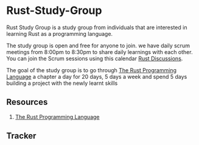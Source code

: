 # Rust-Study-Group

Rust Study Group is a study group from individuals that are interested in learning Rust as a programming language.

The study group is open and free for anyone to join. we have daily scrum meetings from 8:00pm to 8:30pm to share daily learnings with each other. You can join the Scrum sessions using this calendar [Rust Discussions](https://calendar.google.com/event?action=TEMPLATE&tmeid=NzBvbWFwMzVja282Y2I5bGNncTY2YjlrNjRvNmFiOW9jOHFqY2JiMTZkaGo2YzlrNnRobTZwOWpjNF8yMDIyMDkxNVQxNzAwMDBaIGhocnFoMGs4MnY1OGlpMmo5bDIxajdlOG5zQGc&tmsrc=hhrqh0k82v58ii2j9l21j7e8ns%40group.calendar.google.com&scp=ALL).

The goal of the study group is to go through [The Rust Programming Language](https://doc.rust-lang.org/book/) a chapter a day for 20 days, 5 days a week and spend 5 days building a project with the newly learnt skills

## Resources
1. [The Rust Programming Language](https://doc.rust-lang.org/book/)
## Tracker


